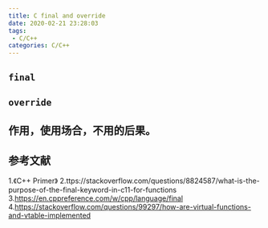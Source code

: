 ```yaml
---
title: C final and override
date: 2020-02-21 23:28:03
tags:
 - C/C++
categories: C/C++
---
```



## `final`

## `override`

## 作用，使用场合，不用的后果。

## 参考文献
1.《C++ Primer》
2.ttps://stackoverflow.com/questions/8824587/what-is-the-purpose-of-the-final-keyword-in-c11-for-functions
3.https://en.cppreference.com/w/cpp/language/final
4.https://stackoverflow.com/questions/99297/how-are-virtual-functions-and-vtable-implemented
